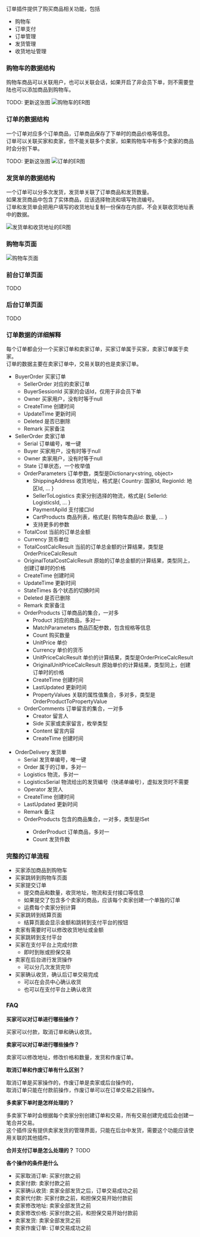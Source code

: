 订单插件提供了购买商品相关功能，包括<br/>

- 购物车
- 订单支付
- 订单管理
- 发货管理
- 收货地址管理

### 购物车的数据结构

购物车商品可以关联用户，也可以关联会话，如果开启了非会员下单，则不需要登陆也可以添加商品到购物车。<br/>

TODO: 更新这张图
![购物车的ER图](../img/er_cart_product.jpg)

### 订单的数据结构

一个订单对应多个订单商品，订单商品保存了下单时的商品价格等信息。<br/>
订单可以关联买家和卖家，但不能关联多个卖家，如果购物车中有多个卖家的商品时会分别下单。<br/>

TODO: 更新这张图
![订单的ER图](../img/er_order.jpg)

### 发货单的数据结构

一个订单可以分多次发货，发货单关联了订单商品和发货数量。<br/>
如果发货商品中包含了实体商品，应该选择物流和填写物流编号。<br/>
订单和发货单会把用户填写的收货地址复制一份保存在内部，不会关联收货地址表中的数据。<br/>

![发货单和收货地址的ER图](../img/er_delivery.jpg)

### 购物车页面

![购物车页面](../img/cart.jpg)

### 前台订单页面

TODO

### 后台订单页面

TODO

### 订单数据的详细解释

每个订单都会分一个买家订单和卖家订单，买家订单属于买家，卖家订单属于卖家。<br/>
订单的数据主要在卖家订单中，交易关联的也是卖家订单。<br/>

- BuyerOrder 买家订单
	- SellerOrder 对应的卖家订单
	- BuyerSessionId 买家的会话Id，仅用于非会员下单
	- Owner 买家用户，没有时等于null
	- CreateTime 创建时间
	- UpdateTime 更新时间
	- Deleted 是否已删除
	- Remark 买家备注
- SellerOrder 卖家订单
	- Serial 订单编号，唯一键
	- Buyer 买家用户，没有时等于null
	- Owner 卖家用户，没有时等于null
	- State 订单状态，一个枚举值
	- OrderParameters 订单参数，类型是Dictionary<string, object>
		- ShippingAddress 收货地址，格式是{ Country: 国家Id, RegionId: 地区Id, ... }
		- SellerToLogistics 卖家分别选择的物流，格式是{ SellerId: LogisticsId, ... }
		- PaymentApiId 支付接口Id
		- CartProducts 商品列表，格式是{ 购物车商品Id: 数量, ... }
		- 支持更多的参数
	- TotalCost 当前的订单总金额
	- Currency 货币单位
	- TotalCostCalcResult 当前的订单总金额的计算结果，类型是OrderPriceCalcResult
	- OriginalTotalCostCalcResult 原始的订单总金额的计算结果，类型同上，创建订单时的价格
	- CreateTime 创建时间
	- UpdateTime 更新时间
	- StateTimes 各个状态的切换时间
	- Deleted 是否已删除
	- Remark 卖家备注
	- OrderProducts 订单商品的集合，一对多
		- Product 对应的商品，多对一
		- MatchParameters 商品匹配参数，包含规格等信息
		- Count 购买数量
		- UnitPrice 单价
		- Currency 单价的货币
		- UnitPriceCalcResult 单价的计算结果，类型是OrderPriceCalcResult
		- OriginalUnitPriceCalcResult 原始单价的计算结果，类型同上，创建订单时的价格
		- CreateTime 创建时间
		- LastUpdated 更新时间
		- PropertyValues 关联的属性值集合，多对多，类型是OrderProductToPropertyValue
	- OrderComments 订单留言的集合，一对多
		- Creator 留言人
		- Side 买家或卖家留言，枚举类型
		- Content 留言内容
		- CreateTime 创建时间
<br/><br/>
- OrderDelivery 发货单
	- Serial 发货单编号，唯一键
	- Order 属于的订单，多对一
	- Logistics 物流，多对一
	- LogisticsSerial 物流给出的发货编号（快递单编号），虚拟发货时不需要
	- Operator 发货人
	- CreateTime 创建时间
	- LastUpdated 更新时间
	- Remark 备注
	- OrderProducts 包含的商品集合，一对多，类型是ISet<OrderDeliveryToOrderProduct>
		- OrderProduct 订单商品，多对一
		- Count 发货件数

### 完整的订单流程

- 买家添加商品到购物车
- 买家跳转到购物车页面
- 买家提交订单
	- 提交商品和数量，收货地址，物流和支付接口等信息
	- 如果提交了包含多个卖家的商品，应该每个卖家创建一个单独的订单
	- 运费每个卖家分别计算
- 买家跳转到结算页面
	- 结算页面会显示金额和跳转到支付平台的按钮
- 卖家有需要时可以修改收货地址或金额
- 买家跳转到支付平台
- 买家在支付平台上完成付款
	- 即时到账或担保交易
- 卖家在后台进行发货操作
	- 可以分几次发货完毕
- 买家确认收货，确认后订单交易完成
	- 可以在会员中心确认收货
	- 也可以在支付平台上确认收货

### FAQ

**买家可以对订单进行哪些操作？**

买家可以付款，取消订单和确认收货。

**卖家可以对订单进行哪些操作？**

卖家可以修改地址，修改价格和数量，发货和作废订单。

**取消订单和作废订单有什么区别？**

取消订单是买家操作的，作废订单是卖家或后台操作的，<br/>
取消订单只能在付款前操作，作废订单可以在订单交易之前操作。<br/>

**多卖家下单时是怎样处理的？**

多卖家下单时会根据每个卖家分别创建订单和交易，所有交易创建完成后会创建一笔合并交易。<br/>
这个插件没有提供卖家发货的管理界面，只能在后台中发货，需要这个功能应该使用关联的其他插件。<br/>

**合并支付订单是怎么处理的？**
TODO

**各个操作的条件是什么**

- 买家取消订单: 买家付款之前
- 卖家付款: 卖家付款之前
- 买家确认收货: 卖家全部发货之后，订单交易成功之前
- 卖家代付款: 买家付款之前，和担保交易开始付款前
- 卖家修改地址: 卖家全部发货之前
- 卖家修改价格: 买家付款之前，和担保交易开始付款前
- 卖家发货: 卖家全部发货之前
- 卖家作废订单: 订单交易成功之前
